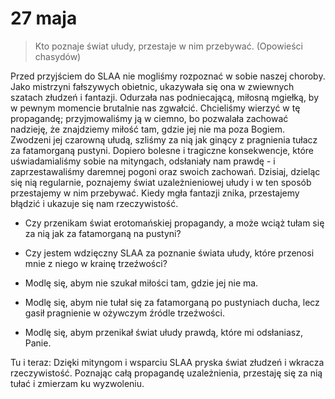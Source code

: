 # 27 maja

> Kto poznaje świat ułudy, przestaje w nim przebywać. (Opowieści chasydów)

Przed przyjściem do SLAA nie mogliśmy rozpoznać w sobie naszej choroby. Jako mistrzyni fałszywych obietnic, ukazywała się ona w zwiewnych szatach złudzeń i fantazji. Odurzała nas podniecającą, miłosną mgiełką, by w pewnym momencie brutalnie nas zgwałcić. Chcieliśmy wierzyć w tę propagandę; przyjmowaliśmy ją w ciemno, bo pozwalała zachować nadzieję, że znajdziemy miłość tam, gdzie jej nie ma poza Bogiem. Zwodzeni jej czarowną ułudą, szliśmy za nią jak ginący z pragnienia tułacz za fatamorganą pustyni. Dopiero bolesne i tragiczne konsekwencje, które uświadamialiśmy sobie na mityngach, odsłaniały nam prawdę - i zaprzestawaliśmy daremnej pogoni oraz swoich zachowań. Dzisiaj, dzieląc się nią regularnie, poznajemy świat uzależnieniowej ułudy i w ten sposób przestajemy w nim przebywać. Kiedy mgła fantazji znika, przestajemy błądzić i ukazuje się nam rzeczywistość.

- Czy przenikam świat erotomańskiej propagandy, a może wciąż tułam się za nią jak za fatamorganą na pustyni? 
- Czy jestem wdzięczny SLAA za poznanie świata ułudy, które przenosi mnie z niego w krainę trzeźwości?

- Modlę się, abym nie szukał miłości tam, gdzie jej nie ma. 
- Modlę się, abym nie tułał się za fatamorganą po pustyniach ducha, lecz gasił pragnienie w ożywczym źródle trzeźwości. 
- Modlę się, abym przenikał świat ułudy prawdą, które mi odsłaniasz, Panie.


Tu i teraz: Dzięki mityngom i wsparciu SLAA pryska świat złudzeń i wkracza rzeczywistość. Poznając całą propagandę uzależnienia, przestaję się za nią tułać i zmierzam ku wyzwoleniu.
